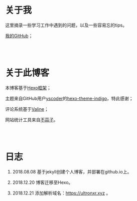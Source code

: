 # 关于我

这里摘录一些学习工作中遇到的问题，以及一些容易忘的tips。

[我的GitHub](https://github.com/Ultronxr)；

<br/><br/>

# 关于此博客

本博客基于[Hexo框架](https://hexo.io/zh-cn/)；

主题来自GitHub用户[yscoder](https://github.com/yscoder)的[hexo-theme-indigo](https://github.com/yscoder/hexo-theme-indigo)，特此感谢；

评论系统基于[Valine](https://valine.js.org/)；

网站统计工具来自[不蒜子](http://busuanzi.ibruce.info/)。

<br/><br/>


# 日志

1. 2018.08.08 基于jekyll创建个人博客，并部署在github.io上。

2. 2018.12.20 博客迁移至Hexo。

3. 2018.12.21 添加解析域名：https://ultronxr.xyz 。

<br/><br/>
